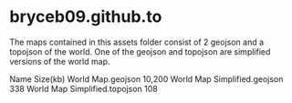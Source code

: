 # bryceb09.github.to

The maps contained in this assets folder consist of 2 geojson and a topojson of the world. One of the geojson and topojson are simplified versions of the world map.


Name                                Size(kb)
World Map.geojson                   10,200
World Map Simplified.geojson        338
World Map Simplified.topojson       108
